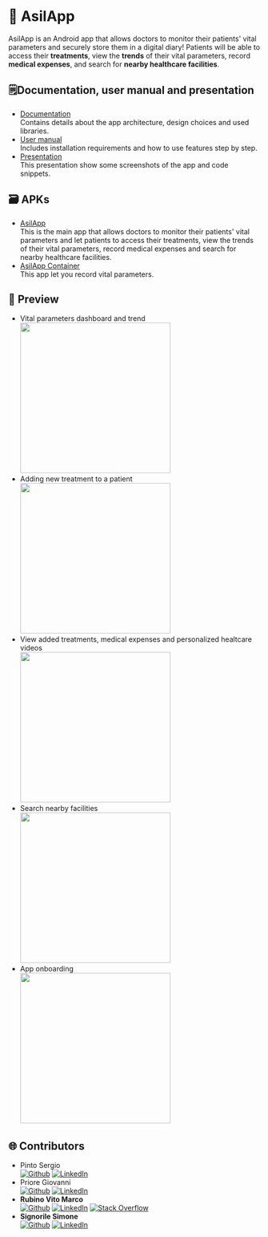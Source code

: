 # 📱 AsilApp
AsilApp is an Android app that allows doctors to monitor their patients' vital parameters and securely store them in a digital diary!
Patients will be able to access their <b>treatments</b>, view the <b>trends</b> of their vital parameters, record <b>medical expenses</b>, and search for <b>nearby healthcare facilities</b>.

## 🗒️Documentation, user manual and presentation
* [Documentation](https://drive.google.com/file/d/1jet_MFMWENDjjMoY2hYR720VJy90et_5/view?usp=sharing) <br>
Contains details about the app architecture, design choices and used libraries.
* [User manual](https://drive.google.com/file/d/1LW58RK_WGK3LYbUoczHYTIxEkiQvw-Ho/view?usp=sharing) <br>
Includes installation requirements and how to use features step by step.
* [Presentation](https://docs.google.com/presentation/d/104XuNVgbQko7bVmGWxWeqLQkQis6Oyo2gaNxh4vZ5a0/edit?usp=sharing) <br>
This presentation show some screenshots of the app and code snippets.

## 🗃️ APKs
* [AsilApp](https://drive.google.com/file/d/1KSSiU_o8KJM9Rvwm-6jdNkUnPj5iJe1e/view?usp=sharing) <br>
This is the main app that allows doctors to monitor their patients' vital parameters and let patients to access their treatments, view the trends of their vital parameters, record medical expenses and search for nearby healthcare facilities.
* [AsilApp Container](https://drive.google.com/file/d/1ACltCHvIQL8nNSTZSxJAvQY0_llUMlZO/view?usp=sharing) <br>
This app let you record vital parameters.

## 📸 Preview
* Vital parameters dashboard and trend <br>
  <img src="https://github.com/I-Paguri/AsilApp/assets/98357718/12e80854-8b69-4742-8d69-60cb97db0fd0" height="300" />
* Adding new treatment to a patient <br>
  <img src="https://github.com/I-Paguri/AsilApp/assets/98357718/829dcc99-72a3-4c03-b589-6f1a71d1ed57" height="300" />
* View added treatments, medical expenses and personalized healtcare videos <br>
  <img src="https://github.com/I-Paguri/AsilApp/assets/98357718/5d021e13-77ff-4691-84ab-b932670bb1cc" height="300" />
* Search nearby facilities <br>
  <img src="https://github.com/I-Paguri/AsilApp/assets/98357718/91cc9473-f09d-4fcb-bdb3-758417dc060c" height="300" />
* App onboarding <br>
  <img src="https://github.com/I-Paguri/AsilApp/assets/98357718/ed767b1f-5a5f-4e53-a943-54767e42cadc" height="300" />


## 🌐 Contributors
* Pinto Sergio <br>
[![Github](https://img.shields.io/badge/GitHub-100000?logo=github&logoColor=white)](https://github.com/SergioPinto2501) [![LinkedIn](https://img.shields.io/badge/LinkedIn-%230077B5.svg?logo=linkedin&logoColor=white)](https://www.linkedin.com/in/sergio-pinto-aba677199/) 
* Priore Giovanni <br>
[![Github](https://img.shields.io/badge/GitHub-100000?logo=github&logoColor=white)](https://github.com/GiovanniPriore) [![LinkedIn](https://img.shields.io/badge/LinkedIn-%230077B5.svg?logo=linkedin&logoColor=white)](https://www.linkedin.com/in/giovanni-priore-6b8508205/) 
* **Rubino Vito Marco** <br>
[![Github](https://img.shields.io/badge/GitHub-100000?logo=github&logoColor=white)](https://github.com/vitomarcorubino) [![LinkedIn](https://img.shields.io/badge/LinkedIn-%230077B5.svg?logo=linkedin&logoColor=white)](https://www.linkedin.com/in/vitomarcorubino/) [![Stack Overflow](https://img.shields.io/badge/-Stackoverflow-FE7A16?logo=stack-overflow&logoColor=white)](https://stackoverflow.com/users/11417498/marco-rubino) <br>
* **Signorile Simone**  <br>
[![Github](https://img.shields.io/badge/GitHub-100000?logo=github&logoColor=white)](https://github.com/simonesignorile) [![LinkedIn](https://img.shields.io/badge/LinkedIn-%230077B5.svg?logo=linkedin&logoColor=white)](https://www.linkedin.com/in/simone-signorile-37a4852ab)

